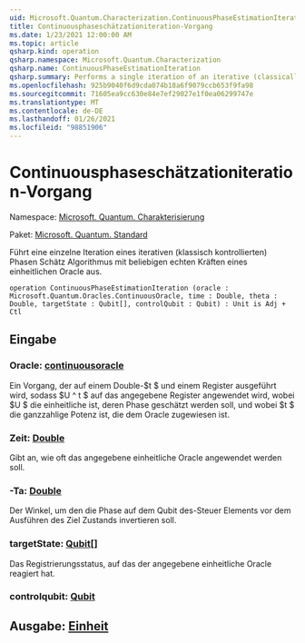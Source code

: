 ```yaml
---
uid: Microsoft.Quantum.Characterization.ContinuousPhaseEstimationIteration
title: Continuousphaseschätzationiteration-Vorgang
ms.date: 1/23/2021 12:00:00 AM
ms.topic: article
qsharp.kind: operation
qsharp.namespace: Microsoft.Quantum.Characterization
qsharp.name: ContinuousPhaseEstimationIteration
qsharp.summary: Performs a single iteration of an iterative (classically-controlled) phase estimation algorithm using arbitrary real powers of a unitary oracle.
ms.openlocfilehash: 925b9040f6d9cda074b18a6f9079ccb653f9fa98
ms.sourcegitcommit: 71605ea9cc630e84e7ef29027e1f0ea06299747e
ms.translationtype: MT
ms.contentlocale: de-DE
ms.lasthandoff: 01/26/2021
ms.locfileid: "98851906"
---
```

# <a name="continuousphaseestimationiteration-operation"></a>Continuousphaseschätzationiteration-Vorgang

Namespace: [Microsoft. Quantum. Charakterisierung](xref:Microsoft.Quantum.Characterization)

Paket: [Microsoft. Quantum. Standard](https://nuget.org/packages/Microsoft.Quantum.Standard)


Führt eine einzelne Iteration eines iterativen (klassisch kontrollierten) Phasen Schätz Algorithmus mit beliebigen echten Kräften eines einheitlichen Oracle aus.

```qsharp
operation ContinuousPhaseEstimationIteration (oracle : Microsoft.Quantum.Oracles.ContinuousOracle, time : Double, theta : Double, targetState : Qubit[], controlQubit : Qubit) : Unit is Adj + Ctl
```


## <a name="input"></a>Eingabe

### <a name="oracle--continuousoracle"></a>Oracle: [continuousoracle](xref:Microsoft.Quantum.Oracles.ContinuousOracle)

Ein Vorgang, der auf einem Double-$t $ und einem Register ausgeführt wird, sodass $U ^ t $ auf das angegebene Register angewendet wird, wobei $U $ die einheitliche ist, deren Phase geschätzt werden soll, und wobei $t $ die ganzzahlige Potenz ist, die dem Oracle zugewiesen ist.


### <a name="time--double"></a>Zeit: [Double](xref:microsoft.quantum.lang-ref.double)

Gibt an, wie oft das angegebene einheitliche Oracle angewendet werden soll.


### <a name="theta--double"></a>-Ta: [Double](xref:microsoft.quantum.lang-ref.double)

Der Winkel, um den die Phase auf dem Qubit des-Steuer Elements vor dem Ausführen des Ziel Zustands invertieren soll.


### <a name="targetstate--qubit"></a>targetState: [Qubit](xref:microsoft.quantum.lang-ref.qubit)[]

Das Registrierungsstatus, auf das der angegebene einheitliche Oracle reagiert hat.


### <a name="controlqubit--qubit"></a>controlqubit: [Qubit](xref:microsoft.quantum.lang-ref.qubit)





## <a name="output--unit"></a>Ausgabe: [Einheit](xref:microsoft.quantum.lang-ref.unit)

